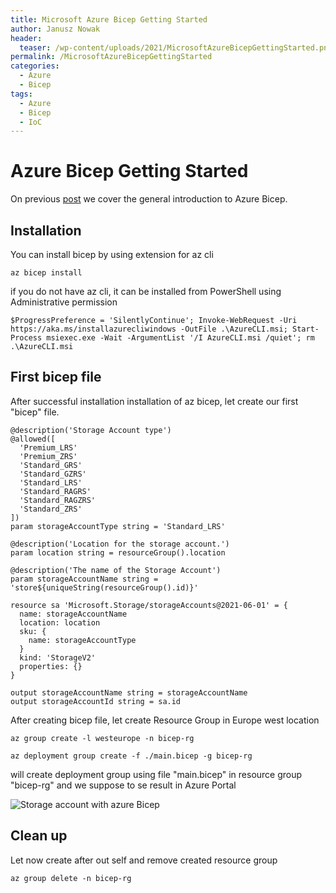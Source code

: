 ```yaml
---
title: Microsoft Azure Bicep Getting Started
author: Janusz Nowak
header:
  teaser: /wp-content/uploads/2021/MicrosoftAzureBicepGettingStarted.png
permalink: /MicrosoftAzureBicepGettingStarted
categories:
  - Azure
  - Bicep
tags:
  - Azure
  - Bicep
  - IoC
---
```


# Azure Bicep Getting Started

On previous [post](./_post_/2021-10-21-AzureBicepIntroduciton.md) we cover the general introduction to Azure Bicep.

## Installation

You can install bicep by using extension for az cli

```
az bicep install
```

if you do not have az cli, it can be installed from PowerShell using Administrative permission

```
$ProgressPreference = 'SilentlyContinue'; Invoke-WebRequest -Uri https://aka.ms/installazurecliwindows -OutFile .\AzureCLI.msi; Start-Process msiexec.exe -Wait -ArgumentList '/I AzureCLI.msi /quiet'; rm .\AzureCLI.msi
```

## First bicep file

After successful installation installation of az bicep, let create our first "bicep" file.

```bicep
@description('Storage Account type')
@allowed([
  'Premium_LRS'
  'Premium_ZRS'
  'Standard_GRS'
  'Standard_GZRS'
  'Standard_LRS'
  'Standard_RAGRS'
  'Standard_RAGZRS'
  'Standard_ZRS'
])
param storageAccountType string = 'Standard_LRS'

@description('Location for the storage account.')
param location string = resourceGroup().location

@description('The name of the Storage Account')
param storageAccountName string = 'store${uniqueString(resourceGroup().id)}'

resource sa 'Microsoft.Storage/storageAccounts@2021-06-01' = {
  name: storageAccountName
  location: location
  sku: {
    name: storageAccountType
  }
  kind: 'StorageV2'
  properties: {}
}

output storageAccountName string = storageAccountName
output storageAccountId string = sa.id
```

After creating bicep file, let create Resource Group in Europe west location

```
az group create -l westeurope -n bicep-rg
```

```
az deployment group create -f ./main.bicep -g bicep-rg
```

will create deployment group using file "main.bicep" in resource group "bicep-rg"
and we suppose to se result in Azure Portal

![Storage account with azure Bicep](/wp-content/uploads/2021/MicrosoftAzureBicepGettingStarted.png)

## Clean up

Let now create after out self and remove created resource group

```
az group delete -n bicep-rg
```
